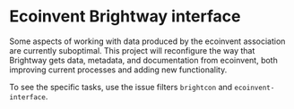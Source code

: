 # Ecoinvent Brightway interface

Some aspects of working with data produced by the ecoinvent association are currently suboptimal. This project will reconfigure the way that Brightway gets data, metadata, and documentation from ecoinvent, both improving current processes and adding new functionality.

To see the specific tasks, use the issue filters `brightcon` and `ecoinvent-interface`.
